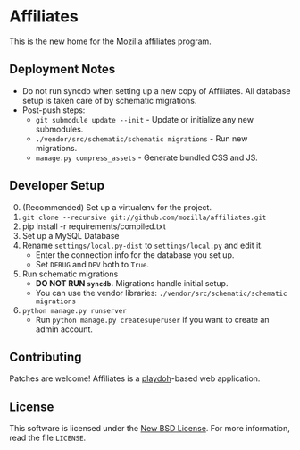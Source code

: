 Affiliates
==========

This is the new home for the Mozilla affiliates program.

Deployment Notes
----------------

* Do not run syncdb when setting up a new copy of Affiliates. All database setup is taken care of by schematic migrations.
* Post-push steps:
  * `git submodule update --init` - Update or initialize any new submodules.
  * `./vendor/src/schematic/schematic migrations` - Run new migrations.
  * `manage.py compress_assets` - Generate bundled CSS and JS.

Developer Setup
---------------

0. (Recommended) Set up a virtualenv for the project.
1. `git clone --recursive git://github.com/mozilla/affiliates.git`
2. pip install -r requirements/compiled.txt
3. Set up a MySQL Database
4. Rename `settings/local.py-dist` to `settings/local.py` and edit it.
   * Enter the connection info for the database you set up.
   * Set `DEBUG` and `DEV` both to `True`.
5. Run schematic migrations
   * __DO NOT RUN `syncdb`.__ Migrations handle initial setup.
   * You can use the vendor libraries: `./vendor/src/schematic/schematic migrations`
6. `python manage.py runserver`
   * Run `python manage.py createsuperuser` if you want to create an admin account.

Contributing
------------
Patches are welcome! Affiliates is a [playdoh][gh-playdoh]-based web
application.

[gh-playdoh]: https://github.com/mozilla/playdoh


License
-------
This software is licensed under the [New BSD License][BSD]. For more
information, read the file ``LICENSE``.

[BSD]: http://creativecommons.org/licenses/BSD/
